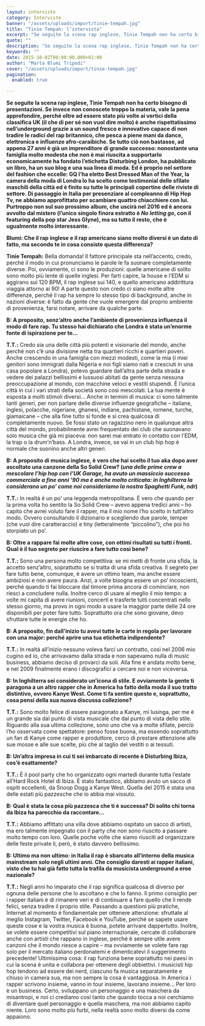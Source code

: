 ```yaml
---
layout: interviste
category: Interviste
banner: "/assets/uploads/import/tinie-tempah.jpg"
title: "Tinie Tempah: l’intervista"
excerpt: "Se seguite la scena rap inglese, Tinie Tempah non ha certo bisogno di presentazioni. Se invece non conoscete troppo la materia, vale la pena approfondire, perché oltre ad essere stato più volte ai vertici della classifica UK (il che di per sé non vuol dire molto) è anche rispettatissimo nell’underground grazie a un sound fresco…"
quote: ""
description: "Se seguite la scena rap inglese, Tinie Tempah non ha certo bisogno di presentazioni. Se invece non conoscete troppo la materia, vale la pena approfondire, perché oltre ad essere stato più volte ai vertici della classifica UK (il che di per sé non vuol dire molto) è anche rispettatissimo nell’underground grazie a un sound fresco…"
keywords: ""
date: 2015-10-02T00:00:00.000+01:00
author: "Marta Blumi Tripodi"
cover: "/assets/uploads/import/tinie-tempah.jpg"
pagination:
  enabled: true

---
```


[](https://hotmc.com/wp-content/uploads/2015/10/tinie-tempah.jpg)

**Se seguite la scena rap inglese, Tinie Tempah non ha certo bisogno di presentazioni. Se invece non conoscete troppo la materia, vale la pena approfondire, perché oltre ad essere stato più volte ai vertici della classifica UK (il che di per sé non vuol dire molto) è anche rispettatissimo nell’underground grazie a un sound fresco e innovativo capace di non tradire le radici del rap britannico, che pesca a piene mani da dance, elettronica e influenze afro-caraibiche. Se tutto ciò non bastasse, ad appena 27 anni è già un imprenditore di grande successo: nonostante una famiglia molto modesta che non è mai riuscita a supportarlo economicamente ha fondato l’etichetta Disturbing London, ha pubblicato un libro, ha un suo blog e una sua linea di moda. Ed è proprio nel settore del fashion che eccelle: GQ l’ha eletto Best Dressed Man of the Year, la camera della moda di Londra lo ha scelto come testimonial delle sfilate maschili della città ed è finito su tutte le principali copertine delle riviste di settore. Di passaggio in Italia per presenziare al compleanno di Hip Hop Tv, ne abbiamo approfittato per scambiare quattro chiacchiere con lui. Purtroppo non sul suo prossimo album, che uscirà nel 2016 ed è ancora avvolto dal mistero (l’unico singolo finora estratto è _No letting go_, con il featuring della pop star Jess Glyne), ma su tutto il resto, che è ugualmente molto interessante.**

**Blumi: Che il rap inglese e il rap americano siano molto diversi è un dato di fatto, ma secondo te in cosa consiste questa differenza?**

**Tinie Tempah:** Bella domanda! Il fattore principale sta nell’accento, credo, perché il modo in cui pronunciamo le parole le fa suonare completamente diverse. Poi, ovviamente, ci sono le produzioni: quelle americane di solito sono molto più lente di quelle inglesi. Per farti capire, la house e l’EDM si aggirano sui 120 BPM, il rap inglese sui 140, e quello americano addirittura viaggia attorno ai 90! A parte questo non credo ci siano molte altre differenze, perché il rap ha sempre lo stesso tipo di background, anche in nazioni diverse: è fatto da gente che vuole emergere dal proprio ambiente di provenienza, farsi notare, arrivare da qualche parte.

**B: A proposito, senz’altro anche l’ambiente di provenienza influenza il modo di fare rap. Tu stesso hai dichiarato che Londra è stata un’enorme fonte di ispirazione per te…**

**T.T.:** Credo sia una delle città più potenti e visionarie del mondo, anche perché non c’è una divisione netta tra quartieri ricchi e quartieri poveri. Anche crescendo in una famiglia con mezzi modesti, come la mia (i miei genitori sono immigrati dalla Nigeria e noi figli siamo nati e cresciuti in una casa popolare a Londra), potevo guardare dall’altra parte della strada e vedere dei palazzi bellissimi e lussuosi abitati da gente senza nessuna preoccupazione al mondo, con macchine veloci e vestiti stupendi. È l’unica città in cui i vari strati della società sono così mescolati. La tua mente è esposta a molti stimoli diversi… Anche in termini di musica: ci sono talmente tanti generi, per non parlare delle diverse influenze geografiche – italiane, inglesi, polacche, nigeriane, ghanesi, indiane, pachistane, romene, turche, giamaicane – che alla fine tutto si fonde e si crea qualcosa di completamente nuovo. Se fossi stato un ragazzino nero in qualunque altra città del mondo, probabilmente avrei frequentato dei club che suonavano solo musica che già mi piaceva: non sarei mai entrato in contatto con l’EDM, la trap o la drum’n’bass. A Londra, invece, se vai in un club hip hop è normale che suonino anche altri generi.

**B: A proposito di musica inglese, è vero che hai scelto il tuo aka dopo aver ascoltato una canzone della So Solid Crew? (_una delle prime crew a mescolare l’hip hop con l’UK Garage, ha avuto un massiccio successo commerciale a fine anni ’90 ma è anche molto criticata: in Inghilterra la considerano un po’ come noi consideriamo la nostra Spaghetti Funk, ndr_)**

**T.T.:** In realtà è un po’ una leggenda metropolitana. È vero che quando per la prima volta ho sentito la So Solid Crew – avevo appena tredici anni – ho capito che avrei voluto fare il rapper, ma il mio nome l’ho scelto in tutt’altro modo. Ovvero consultando il dizionario e scegliendo due parole, temper (che vuol dire caratteraccio) e tiny (letteralmente “piccolino”), che poi ho storpiato un po’.

**B: Oltre a rappare fai molte altre cose, con ottimi risultati su tutti i fronti. Qual è il tuo segreto per riuscire a fare tutto così bene?**

**T.T.:** Sono una persona molto competitiva: se mi metti di fronte una sfida, la accetto senz’altro, soprattutto se si tratta di una sfida creativa. Il segreto per fare tutto bene, comunque, è avere un ottimo team, ma anche essere ambiziosi e non avere paura. Anzi, a volte bisogna essere un po’ incoscienti, perché quando ti fai bloccare dal timore prima ancora di cominciare, non riesci a concludere nulla. Inoltre cerco di usare al meglio il mio tempo: a volte mi capita di avere riunioni, concerti e trasferte tutti concentrati nello stesso giorno, ma provo in ogni modo a usare la maggior parte delle 24 ore disponibili per poter fare tutto. Soprattutto ora che sono giovane, devo sfruttare tutte le energie che ho.

**B: A proposito, fin dall’inizio tu avevi tutte le carte in regola per lavorare con una major: perché aprire una tua etichetta indipendente?**

**T.T.:** In realtà all’inizio nessuno voleva farci un contratto, così nel 2006 mio cugino ed io, che arrivavamo dalla strada e non sapevamo nulla di music business, abbiamo deciso di provarci da soli. Alla fine è andata molto bene, e nel 2009 finalmente erano i discografici a cercare noi e non viceversa.

**B: In Inghilterra sei considerato un’icona di stile. E ovviamente la gente ti paragona a un altro rapper che in America ha fatto della moda il suo tratto distintivo, ovvero Kanye West. Come ti fa sentire questo e, soprattutto, cosa pensi della sua nuova discussa collezione?**

**T.T.:** Sono molto felice di essere paragonato a Kanye, mi lusinga, per me è un grande sia dal punto di vista musicale che dal punto di vista dello stile. Riguardo alla sua ultima collezione, sono uno che va a molte sfilate, perciò l’ho osservata come spettatore: penso fosse buona, ma essendo soprattutto un fan di Kanye come rapper e produttore, cerco di prestare attenzione alle sue mosse e alle sue scelte, più che al taglio dei vestiti o ai tessuti.

**B: Un’altra impresa in cui ti sei imbarcato di recente è Disturbing Ibiza, cos’è esattamente?**

**T.T.:** È il pool party che ho organizzato ogni martedì durante tutta l’estate all’Hard Rock Hotel di Ibiza. È stato fantastico, abbiamo avuto un sacco di ospiti eccellenti, da Snoop Dogg a Kanye West. Quella del 2015 è stata una delle estati più pazzesche che io abbia mai vissuto.

**B: Qual è stata la cosa più pazzesca che ti è successa? Di solito chi torna da Ibiza ha parecchio da raccontare…**

**T.T.:** Abbiamo affittato una villa dove abbiamo ospitato un sacco di artisti, ma ero talmente impegnato con il party che non sono riuscito a passare molto tempo con loro. Quelle poche volte che siamo riusciti ad organizzare delle feste private lì, però, è stato davvero bellissimo.

**B: Ultimo ma non ultimo: in Italia il rap è sbarcato all’interno della musica mainstream solo negli ultimi anni. Che consiglio daresti ai rapper italiani, visto che tu hai già fatto tutta la trafila da musicista underground a eroe nazionale?**

**T.T.:** Negli anni ho imparato che il rap significa qualcosa di diverso per ognuna delle persone che lo ascoltano e che lo fanno. Il primo consiglio per i rapper italiani è di rimanere veri e di continuare a fare quello che li rende felici, senza tradire il proprio stile. Passando a questioni più pratiche, Internet al momento è fondamentale per ottenere attenzione: sfruttate al meglio Instagram, Twitter, Facebook e YouTube, perché se sapete usare queste cose e la vostra musica è buona, potete arrivare dappertutto. Inoltre, se volete essere competitivi sul piano internazionale, cercate di collaborare anche con artisti che rappano in inglese, perché è sempre utile avere canzoni che il mondo riesce a capire – ma ovviamente se volete fare rap solo per il mercato italiano perdonatemi e dimenticatevi il suggerimento precedente! Ultimissima cosa: il rap funziona bene soprattutto nei paesi in cui la scena è unita e collabora per ottenere degli obbiettivi. I musicisti hip hop tendono ad essere dei nerd, ciascuno fa musica separatamente e chiuso in camera sua, ma non sempre la cosa è vantaggiosa. In America i rapper scrivono insieme, vanno in tour insieme, lavorano insieme… Per loro è un business. Certo, sviluppano un personaggio e una maschera da misantropi, e noi ci crediamo così tanto che quando tocca a noi cerchiamo di diventare quel personaggio e quella maschera, ma non abbiamo capito niente. Loro sono molto più furbi, nella realtà sono molto diversi da come appaiono.